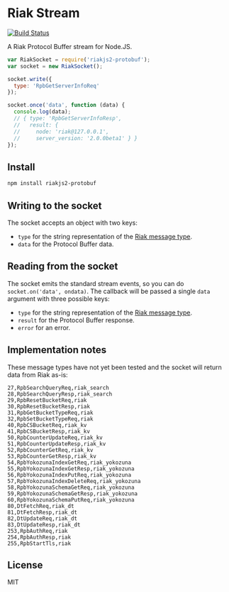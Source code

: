# Riak Stream

[![Build Status](https://travis-ci.org/mikepb/riakjs2-protobuf.svg)](https://travis-ci.org/mikepb/riakjs2-protobuf)

A Riak Protocol Buffer stream for Node.JS.

```js
var RiakSocket = require('riakjs2-protobuf');
var socket = new RiakSocket();

socket.write({
  type: 'RpbGetServerInfoReq'
});

socket.once('data', function (data) {
  console.log(data);
  // { type: 'RpbGetServerInfoResp',
  //   result: {
  //     node: 'riak@127.0.0.1',
  //     server_version: '2.0.0beta1' } }
});

```


## Install

```bash
npm install riakjs2-protobuf
```


## Writing to the socket

The socket accepts an object with two keys:

- `type` for the string representation of the
  [Riak message type][riak-pb].
- `data` for the Protocol Buffer data.


## Reading from the socket

The socket emits the standard stream events, so you can do
`socket.on('data', ondata)`. The callback will be passed a single
`data` argument with three possible keys:

- `type` for the string representation of the
  [Riak message type][riak-pb].
- `result` for the Protocol Buffer response.
- `error` for an error.


## Implementation notes

These message types have not yet been tested and the socket will
return data from Riak as-is:

```csv
27,RpbSearchQueryReq,riak_search
28,RpbSearchQueryResp,riak_search
29,RpbResetBucketReq,riak
30,RpbResetBucketResp,riak
31,RpbGetBucketTypeReq,riak
32,RpbSetBucketTypeReq,riak
40,RpbCSBucketReq,riak_kv
41,RpbCSBucketResp,riak_kv
50,RpbCounterUpdateReq,riak_kv
51,RpbCounterUpdateResp,riak_kv
52,RpbCounterGetReq,riak_kv
53,RpbCounterGetResp,riak_kv
54,RpbYokozunaIndexGetReq,riak_yokozuna
55,RpbYokozunaIndexGetResp,riak_yokozuna
56,RpbYokozunaIndexPutReq,riak_yokozuna
57,RpbYokozunaIndexDeleteReq,riak_yokozuna
58,RpbYokozunaSchemaGetReq,riak_yokozuna
59,RpbYokozunaSchemaGetResp,riak_yokozuna
60,RpbYokozunaSchemaPutReq,riak_yokozuna
80,DtFetchReq,riak_dt
81,DtFetchResp,riak_dt
82,DtUpdateReq,riak_dt
83,DtUpdateResp,riak_dt
253,RpbAuthReq,riak
254,RpbAuthResp,riak
255,RpbStartTls,riak
```

## License

MIT


[riak-pb]: http://docs.basho.com/riak/latest/dev/references/protocol-buffers/
